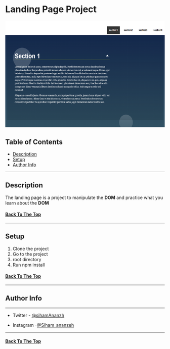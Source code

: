 # Landing Page Project



![websie-main-section](image/landingPage.png)

## Table of Contents
- [Description](#description)
- [Setup](#setup)
- [Author Info](#author-info)


 ---


## Description
  The landing page is a project to manipulate the **DOM** and practice what you learn about the **DOM**
  
  
#### [Back To The Top](#landing-page-project)
 ----------- 

## Setup
 
1. Clone the project
2. Go to the project 
3. root directory
4. Run npm install
   

#### [Back To The Top](#landing-page-project)

 ----------- 



## Author Info
---
* Twitter  - [@sihamAnanzh](https://mobile.twitter.com)

* Instagram -[@Siham_ananzeh](https://mobile.twitter.com)


---

#### [Back To The Top](#landing-page-project)














